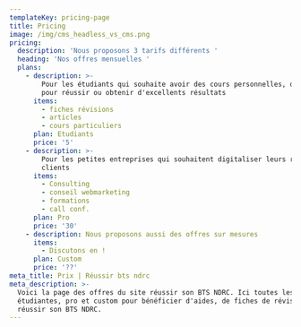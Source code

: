 ```yaml
---
templateKey: pricing-page
title: Pricing
image: /img/cms_headless_vs_cms.png
pricing:
  description: 'Nous proposons 3 tarifs différents '
  heading: 'Nos offres mensuelles '
  plans:
    - description: >-
        Pour les étudiants qui souhaite avoir des cours personnelles, du soutien
        pour réussir ou obtenir d'excellents résultats 
      items:
        - fiches révisions
        - articles
        - cours particuliers
      plan: Etudiants
      price: '5'
    - description: >-
        Pour les petites entreprises qui souhaitent digitaliser leurs relations
        clients 
      items:
        - Consulting
        - conseil webmarketing
        - formations
        - call conf.
      plan: Pro
      price: '30'
    - description: Nous proposons aussi des offres sur mesures
      items:
        - Discutons en !
      plan: Custom
      price: '??'
meta_title: Prix | Réussir bts ndrc
meta_description: >-
  Voici la page des offres du site réussir son BTS NDRC. Ici toutes les offres
  étudiantes, pro et custom pour bénéficier d'aides, de fiches de révisions pour
  réussir son BTS NDRC.
---
```


